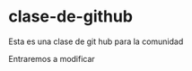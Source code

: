 clase-de-github
===============

Esta es una clase de git hub para la comunidad


Entraremos a modificar
